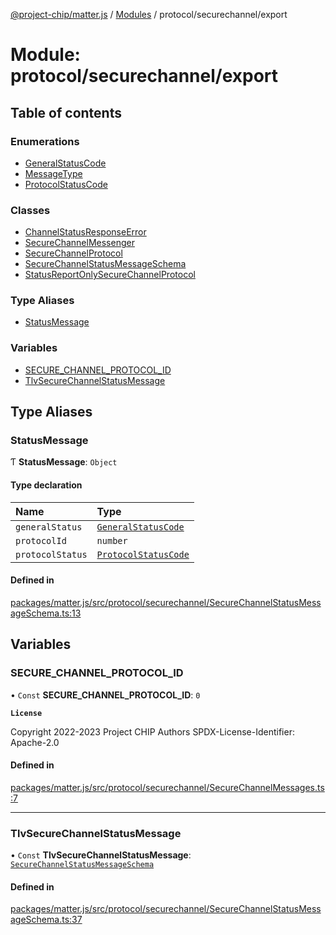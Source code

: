 [@project-chip/matter.js](../README.md) / [Modules](../modules.md) / protocol/securechannel/export

# Module: protocol/securechannel/export

## Table of contents

### Enumerations

- [GeneralStatusCode](../enums/protocol_securechannel_export.GeneralStatusCode.md)
- [MessageType](../enums/protocol_securechannel_export.MessageType.md)
- [ProtocolStatusCode](../enums/protocol_securechannel_export.ProtocolStatusCode.md)

### Classes

- [ChannelStatusResponseError](../classes/protocol_securechannel_export.ChannelStatusResponseError.md)
- [SecureChannelMessenger](../classes/protocol_securechannel_export.SecureChannelMessenger.md)
- [SecureChannelProtocol](../classes/protocol_securechannel_export.SecureChannelProtocol.md)
- [SecureChannelStatusMessageSchema](../classes/protocol_securechannel_export.SecureChannelStatusMessageSchema.md)
- [StatusReportOnlySecureChannelProtocol](../classes/protocol_securechannel_export.StatusReportOnlySecureChannelProtocol.md)

### Type Aliases

- [StatusMessage](protocol_securechannel_export.md#statusmessage)

### Variables

- [SECURE\_CHANNEL\_PROTOCOL\_ID](protocol_securechannel_export.md#secure_channel_protocol_id)
- [TlvSecureChannelStatusMessage](protocol_securechannel_export.md#tlvsecurechannelstatusmessage)

## Type Aliases

### StatusMessage

Ƭ **StatusMessage**: `Object`

#### Type declaration

| Name | Type |
| :------ | :------ |
| `generalStatus` | [`GeneralStatusCode`](../enums/protocol_securechannel_export.GeneralStatusCode.md) |
| `protocolId` | `number` |
| `protocolStatus` | [`ProtocolStatusCode`](../enums/protocol_securechannel_export.ProtocolStatusCode.md) |

#### Defined in

[packages/matter.js/src/protocol/securechannel/SecureChannelStatusMessageSchema.ts:13](https://github.com/project-chip/matter.js/blob/dfd1dc35/packages/matter.js/src/protocol/securechannel/SecureChannelStatusMessageSchema.ts#L13)

## Variables

### SECURE\_CHANNEL\_PROTOCOL\_ID

• `Const` **SECURE\_CHANNEL\_PROTOCOL\_ID**: ``0``

**`License`**

Copyright 2022-2023 Project CHIP Authors
SPDX-License-Identifier: Apache-2.0

#### Defined in

[packages/matter.js/src/protocol/securechannel/SecureChannelMessages.ts:7](https://github.com/project-chip/matter.js/blob/dfd1dc35/packages/matter.js/src/protocol/securechannel/SecureChannelMessages.ts#L7)

___

### TlvSecureChannelStatusMessage

• `Const` **TlvSecureChannelStatusMessage**: [`SecureChannelStatusMessageSchema`](../classes/protocol_securechannel_export.SecureChannelStatusMessageSchema.md)

#### Defined in

[packages/matter.js/src/protocol/securechannel/SecureChannelStatusMessageSchema.ts:37](https://github.com/project-chip/matter.js/blob/dfd1dc35/packages/matter.js/src/protocol/securechannel/SecureChannelStatusMessageSchema.ts#L37)
